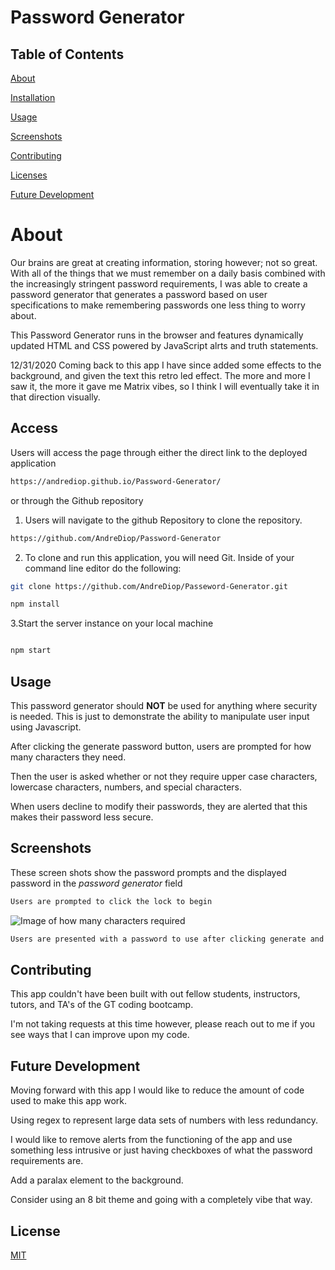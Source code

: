 # Password Generator

## Table of Contents

[About](https://github.com/AndreDiop/Password-Generator/blob/main/README.md#About)

[Installation](https://github.com/AndreDiop/Password-Generator/blob/main/README.md#Access)

[Usage](https://github.com/AndreDiop/Password-Generator/blob/main/README.md#Usage)

[Screenshots](https://github.com/AndreDiop/Password-Generator/blob/main/README.md#Screenshots)

[Contributing](https://github.com/AndreDiop/Password-Generator/blob/main/README.md#Contributing)

[Licenses](https://github.com/AndreDiop/Password-Generator/blob/main/README.md#Licenses)


[Future Development](https://github.com/AndreDiop/Password-Generator/blob/main/README.md#Future)

# About
Our brains are great at creating information, storing however; not so great. With all of the things that we must remember on a daily basis combined with the increasingly stringent password requirements,  I was able to create a password generator that generates a password based on user specifications to make remembering passwords one less thing to worry about.


This Password Generator runs in the browser and features dynamically updated HTML and CSS powered by JavaScript alrts and truth statements.


12/31/2020
Coming back to this app I have since added some effects to the background, and given the text this retro led effect. The more and more I saw it, the more it gave me Matrix vibes, so I think I will eventually take it in that direction visually.

## Access

Users will access the page through either the direct link to the deployed application

```bash
https://andrediop.github.io/Password-Generator/
```

or through the Github repository


1. Users will navigate to the github Repository to clone the repository.
```bash
https://github.com/AndreDiop/Password-Generator
```
2. To clone and run this application, you will need Git. Inside of your command line editor do the following:

 ```bash
git clone https://github.com/AndreDiop/Passeword-Generator.git

npm install
```
3.Start the server instance on your local machine
 ```bash

npm start
```





## Usage

This password generator should **NOT** be used for anything where security is needed. This is just to demonstrate the ability to manipulate user input using Javascript.

After clicking the generate password button, users are prompted for how many characters they need. 

Then the user is asked whether or not they require upper case characters, lowercase characters, numbers, and special characters. 

When users decline to modify their passwords, they are alerted that this makes their password less secure.

## Screenshots

These screen shots show the password prompts and the displayed password in the *password generator* field

```bash
Users are prompted to click the lock to begin
```

![Image of how many characters required ](https://media.giphy.com/media/h1YCsA278Ho14YeXiP/giphy.gif)




```bash
Users are presented with a password to use after clicking generate and answering the alert prompts

```




## Contributing

This app couldn't have been built with out fellow students, instructors, tutors, and TA's of the GT coding bootcamp.

I'm not taking requests at this time however, please reach out to me if you see ways that I can improve upon my code.


## Future Development

Moving forward with this app I would like to reduce the amount of code used to make this app work.

Using regex to represent large data sets of numbers with less redundancy.

I would like to remove alerts from the functioning of the app and use something less intrusive or just having checkboxes of what the password requirements are.

Add a paralax element to the background.

Consider using an 8 bit theme and going with a completely vibe that way.

## License

[MIT](https://choosealicense.com/licenses/mit/)
